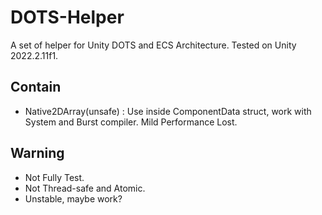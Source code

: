 # DOTS-Helper
A set of helper for Unity DOTS and ECS Architecture. 
Tested on Unity 2022.2.11f1.

## Contain
- Native2DArray(unsafe) : Use inside ComponentData struct, work with System and Burst compiler. Mild Performance Lost.

## Warning 
- Not Fully Test.
- Not Thread-safe and Atomic.
- Unstable, maybe work?